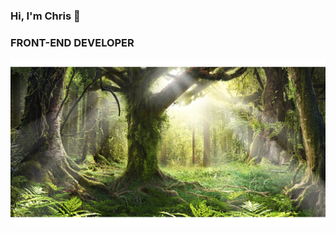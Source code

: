 ### Hi, I'm Chris  👋
###      FRONT-END DEVELOPER
![Cover](https://github.com/Baboo81/Baboo81/blob/master/img/foret.jpg)

<!--
**Baboo81/Baboo81** is a ✨ _special_ ✨ repository because its `README.md` (this file) appears on your GitHub profile.

Here are some ideas to get you started:

- 🔭 I’m currently working on ...
- 🌱 I’m currently learning ...
- 👯 I’m looking to collaborate on ...
- 🤔 I’m looking for help with ...
- 💬 Ask me about ...
- 📫 How to reach me: ...
- 😄 Pronouns: ...
- ⚡ Fun fact: ...
-->
